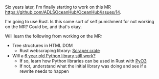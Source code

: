 Six years later, I'm finally starting to work on this MR https://github.com/ADLSOceanHub/OceanHub/issues/14.


I'm going to use Rust. Is this some sort of self punishment for not working on the MR? Could be, and that's okay. 

Will learn the following from working on the MR:
- Tree structures in HTML DOM
    - Rust webscraping library: [Scraper crate](https://docs.rs/scraper/0.19.0/scraper/)
- Will a [6 year old Python library still work?](https://github.com/tjcrone/pycamhd) 
    - If so, learn how Python libraries can be used in Rust with [PyO3](https://pyo3.rs/v0.22.1/)
    - If not, understand what the initial library was doing and see if a rewrite needs to happen